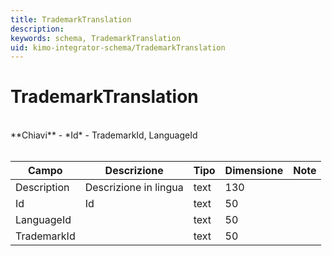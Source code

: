 ```yaml
---
title: TrademarkTranslation
description:
keywords: schema, TrademarkTranslation
uid: kimo-integrator-schema/TrademarkTranslation
---
```


# TrademarkTranslation

<br>
**Chiavi**
- *Id*
- TrademarkId, LanguageId
<br><br>

| Campo | Descrizione | Tipo | Dimensione | Note |
| --- | --- | --- | --- | --- |
| Description | Descrizione in lingua | text | 130 |  |
| Id | Id | text | 50 |  |
| LanguageId |  | text | 50 |  |
| TrademarkId |  | text | 50 |  |

